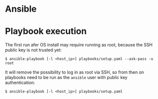 # Ansible 

# Playbook execution

The first run afer OS install may require running as root, because the SSH public key is not trusted yet:

```
$ ansible-playbook [-l <host_ip>] playbooks/setup.yaml --ask-pass -u root
```

It will remove the possibility to log in as root via SSH, so from then on playbooks need to be run as the `ansible` user with public key authentication:

```
$ ansible-playbook [-l <host_ip>] playbooks/setup.yaml
```